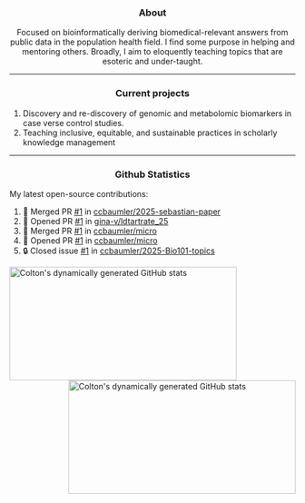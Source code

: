 <!--
Inspiration derived from:
1. https://zzetao.github.io/awesome-github-profile/
2. https://github.com/spcanelon
3. https://github.com/tallguyjenks

Tools used:
1. https://github.com/anuraghazra/github-readme-stats
2. https://github.com/jamesgeorge007/github-activity-readme
3. https://github.com/topics/profile-readme
-->

<h3 align="center">About</h3>

<p align="center">
Focused on bioinformatically deriving biomedical-relevant answers from public data in the population health field. 
I find some purpose in helping and mentoring others. Broadly, I aim to eloquently teaching topics that are esoteric and under-taught.
</p>

---

<h3 align="center">Current projects</h3>

1. Discovery and re-discovery of genomic and metabolomic biomarkers in case verse control studies.
2. Teaching inclusive, equitable, and sustainable practices in scholarly knowledge management

---

<h3 align="center">Github Statistics</h3>

My latest open-source contributions:

<!--START_SECTION:activity-->
1. 🎉 Merged PR [#1](https://github.com/ccbaumler/2025-sebastian-paper/pull/1) in [ccbaumler/2025-sebastian-paper](https://github.com/ccbaumler/2025-sebastian-paper)
2. 💪 Opened PR [#1](https://github.com/gina-v/ldtartrate_25/pull/1) in [gina-v/ldtartrate_25](https://github.com/gina-v/ldtartrate_25)
3. 🎉 Merged PR [#1](https://github.com/ccbaumler/micro/pull/1) in [ccbaumler/micro](https://github.com/ccbaumler/micro)
4. 💪 Opened PR [#1](https://github.com/ccbaumler/micro/pull/1) in [ccbaumler/micro](https://github.com/ccbaumler/micro)
5. 🔒 Closed issue [#1](https://github.com/ccbaumler/2025-Bio101-topics/issues/1) in [ccbaumler/2025-Bio101-topics](https://github.com/ccbaumler/2025-Bio101-topics)
<!--END_SECTION:activity-->

<a href="https://github.com/ccbaumler">
  <img height="200" width=400 align="left" alt="Colton's dynamically generated GitHub stats" src="https://github-readme-stats.vercel.app/api?username=ccbaumler&show_icons=true&title_color=434d58&icon_color=fa8072&ring_color=ba55d3"/>
</a>
<a href="https://github.com/ccbaumler">
  <img height="200" width=400 align="right" alt="Colton's dynamically generated GitHub stats" src="https://github-readme-stats.vercel.app/api/top-langs/?username=ccbaumler&layout=compact&langs_count=6&card_width=320&title_color=434d58&hide=Standard%20ML,%20TeX,%20Jupyter%20Notebook" />
</a>
